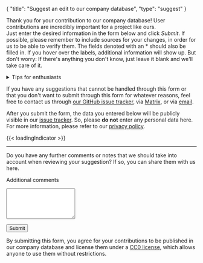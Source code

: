 {
    "title": "Suggest an edit to our company database",
    "type": "suggest"
}

Thank you for your contribution to our company database! User contributions are incredibly important for a project like ours.  
Just enter the desired information in the form below and click *Submit*. If possible, please remember to include sources for your changes, in order for us to be able to verify them. The fields denoted with an * should also be filled in. If you hover over the labels, additional information will show up. But don't worry: If there's anything you don't know, just leave it blank and we'll take care of it.

<details>
<summary>Tips for enthusiasts</summary>
If you want to get into the details of how we collect the data for our company database, you can read these tips.
Considering these tips when suggesting companies helps us a lot, but is <strong>completely optional</strong>. Whether you follow none of these tips, one, some, or all: We are happy about every suggestion!

- The first and best starting point for obtaining information about a company is the privacy policy. It also makes for a great `source`.
- We only allow personal data in our database if it's absolutely necessary. That means, we only accept e.g. <code>jane.doe@example.org</code> as the email if no generic privacy-related email like <code>privacy@example.org</code> exists.
- We prefer the contact details of a data protection officer over the regular contact details of a company.
    - c/o External Data Protection Officer Ltd.  
      Example road 1  
      12345 City  
      Germany  
- You can see our preferred address format above: Separate lines with line breaks, do not include the company name and add the country as the last line.
- If the company's email is obviously privacy related, e.g. `privacy@` or `gdpr@`, you can set `Suggested transport medium` to email.
- If you want to learn even more, you can check out our [`data` repository on GitHub](https://github.com/datenanfragen/data/).

</details>

If you have any suggestions that cannot be handled through this form or that you don't want to submit through this form for whatever reasons, feel free to contact us through [our GitHub issue tracker](https://github.com/datenanfragen/data/issues), via [Matrix](https://matrix.to/#/#dade-company:matrix.altpeter.me), or via [email](mailto:data@datarequests.org).

<div class="box box-warning">After you submit the form, the data you entered below will be publicly visible in our <a href="https://github.com/datenanfragen/data/issues">issue tracker</a>. So, please <strong>do not</strong> enter any personal data here.<br>For more information, please refer to our <a href="/privacy/#user-content-in-our-company-database">privacy policy</a>.</div>

{{< loadingIndicator >}}

<div id="suggest-form">
<div id="brutusin-form"></div>

<hr>

Do you have any further comments or notes that we should take into account when reviewing your suggestion? If so, you can share them with us here.

<label for="comment" class="sr-only">Additional comments</label>
<textarea id="comment" class="form-element" rows="5"></textarea>

<button id="submit-suggest-form" class="button button-primary">Submit <span class="icon icon-arrow-right"></span></button><div class="clearfix"></div>
</div>

By submitting this form, you agree for your contributions to be published in our company database and license them under a [CC0 license](https://creativecommons.org/publicdomain/zero/1.0), which allows anyone to use them without restrictions.
